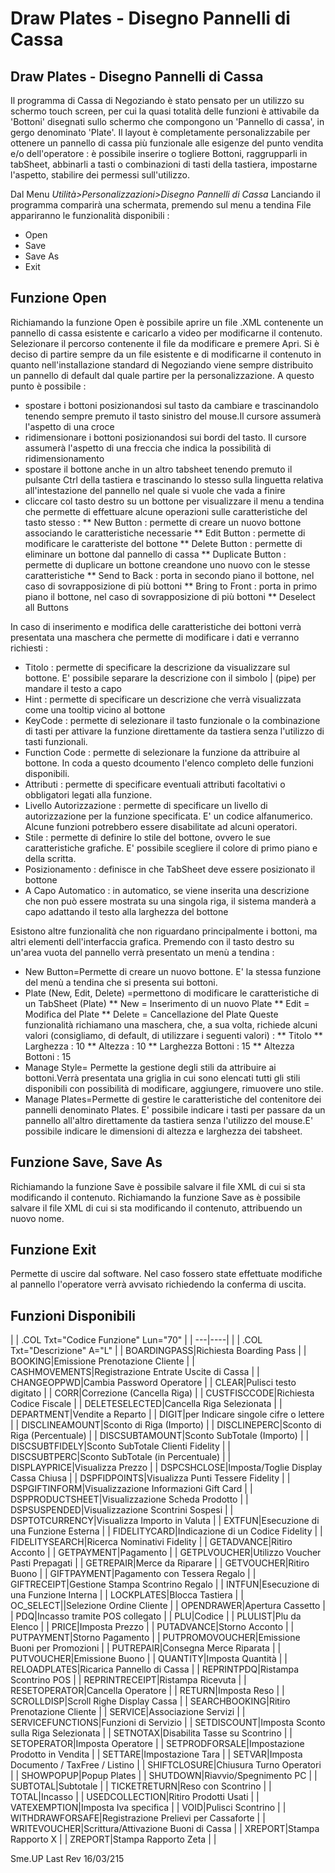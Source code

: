 # Draw Plates - Disegno Pannelli di Cassa

## Draw Plates - Disegno Pannelli di Cassa

Il programma di Cassa di Negoziando è stato pensato per un utilizzo su schermo touch screen, per cui la quasi totalità delle funzioni è attivabile da 'Bottoni' disegnati sullo schermo che compongono un 'Pannello di cassa', in gergo denominato 'Plate'.
Il layout è completamente personalizzabile per ottenere un pannello di cassa più funzionale alle esigenze del punto vendita e/o dell'operatore :  è possibile inserire o togliere Bottoni, raggrupparli in tabSheet, abbinarli a tasti o combinazioni di tasti della tastiera, impostarne l'aspetto, stabilire dei permessi sull'utilizzo.

Dal Menu _Utilità>Personalizzazioni>Disegno Pannelli di Cassa_
Lanciando il programma comparirà una schermata, premendo sul menu a tendina File appariranno le funzionalità disponibili : 

 * Open
 * Save
 * Save As
 * Exit

## Funzione Open

Richiamando la funzione Open è possibile aprire un file .XML contenente un pannello di cassa esistente e caricarlo a video per modificarne il contenuto. Selezionare il percorso contenente il file da modificare e premere Apri.
Si è deciso di partire sempre da un file esistente e di modificarne il contenuto in quanto nell'installazione standard di Negoziando viene sempre distribuito un pannello di default dal quale partire per la personalizzazione.
A questo punto è possibile : 

 * spostare i bottoni posizionandosi sul tasto da cambiare e trascinandolo tenendo sempre premuto il tasto sinistro del mouse.Il cursore assumerà l'aspetto di una croce
 * ridimensionare  i bottoni posizionandosi sui bordi del tasto. Il cursore assumerà l'aspetto di una freccia che indica la possibilità di ridimensionamento
 * spostare il bottone anche in un altro tabsheet tenendo premuto il pulsante Ctrl della tastiera e trascinando lo stesso sulla linguetta relativa all'intestazione del pannello nel quale si vuole che vada a finire
 * cliccare col tasto destro su un bottone per visualizzare il menu a tendina che permette di effettuare alcune operazioni sulle caratteristiche del tasto stesso : 
 ** New Button :  permette di creare un nuovo bottone associando le caratteristiche necessarie
 ** Edit Button :  permette di modificare le caratteriste del bottone
 ** Delete Button :  permette di eliminare un bottone dal pannello di cassa
 ** Duplicate Button :  permette di duplicare un bottone creandone uno nuovo con le stesse caratteristiche
 ** Send to Back :  porta in secondo piano il bottone, nel caso di sovrapposizione di più bottoni
 ** Bring to Front :  porta in primo piano il bottone, nel caso di sovrapposizione di più bottoni
 ** Deselect all Buttons

In caso di inserimento e modifica delle caratteristiche dei bottoni verrà presentata una maschera che permette di modificare i dati e verranno richiesti : 

 * Titolo :  permette di specificare la descrizione da visualizzare sul bottone. E' possibile separare la descrizione con il simbolo | (pipe) per mandare il testo a capo
 * Hint :  permette di specificare un descrizione che verrà visualizzata come una tooltip vicino al bottone
 * KeyCode :  permette di selezionare il tasto funzionale o la combinazione di tasti per attivare la funzione direttamente da tastiera senza l'utilizzo di tasti funzionali.
 * Function Code :  permette di selezionare la funzione da attribuire al bottone. In coda a questo dcoumento l'elenco completo delle funzioni disponibili.
 * Attributi : permette di specificare eventuali attributi facoltativi o obbligatori legati alla funzione.
 * Livello Autorizzazione :  permette di specificare un livello di autorizzazione per la funzione specificata. E' un codice alfanumerico. Alcune funzioni potrebbero essere disabilitate ad alcuni operatori.
 * Stile :  permette di definire lo stile del bottone, ovvero le sue caratteristiche grafiche. E' possibile scegliere il colore di primo piano e della scritta.
 * Posizionamento :  definisce in che TabSheet deve essere posizionato il bottone
 * A Capo Automatico : in automatico, se viene inserita una descrizione che non può essere mostrata su una singola riga, il sistema manderà a capo  adattando il testo alla larghezza del bottone

Esistono altre funzionalità che non riguardano principalmente i bottoni, ma altri elementi dell'interfaccia grafica. Premendo con il tasto destro su un'area vuota del pannello verrà presentato
un menù a tendina : 

 * New Button=Permette di creare un nuovo bottone. E' la stessa funzione del menù a tendina che si presenta sui bottoni.
 * Plate (New, Edit, Delete) =permettono di modificare le caratteristiche di un TabSheet (Plate)
 ** New = Inserimento di un nuovo Plate
 ** Edit = Modifica del Plate
 ** Delete = Cancellazione del Plate
Queste funzionalità richiamano una maschera, che, a sua volta, richiede alcuni valori (consigliamo, di default, di utilizzare i seguenti valori) : 
 ** Titolo
 ** Larghezza : 10
 ** Altezza : 10
 ** Larghezza Bottoni : 15
 ** Altezza Bottoni : 15
 * Manage Style= Permette la gestione degli stili da attribuire ai bottoni.Verrà presentata una griglia in cui sono elencati tutti gli stili disponibili con possibilità di modificare, aggiungere, rimuovere uno stile.
 * Manage Plates=Permette di gestire le caratteristiche del contenitore dei pannelli denominato Plates. E' possibile indicare i tasti per passare da un pannello all'altro direttamente da tastiera senza l'utilizzo del mouse.E' possibile indicare le dimensioni di altezza e larghezza dei tabsheet.

## Funzione Save, Save As

Richiamando la funzione Save è possibile salvare il file XML di cui si sta modificando il contenuto. Richiamando la funzione Save as è possibile salvare il file XML di cui si sta modificando il contenuto, attribuendo un nuovo nome.

## Funzione Exit

Permette di uscire dal software. Nel caso fossero state effettuate modifiche al pannello l'operatore verrà avvisato richiedendo la conferma di uscita.


## Funzioni Disponibili


| 
| .COL Txt="Codice Funzione" Lun="70" |
| ---|----|
| 
| .COL Txt="Descrizione"  A="L" |
| BOARDINGPASS|Richiesta Boarding Pass |
| BOOKING|Emissione Prenotazione Cliente |
| CASHMOVEMENTS|Registrazione Entrate Uscite di Cassa |
| CHANGEOPPWD|Cambia Password Operatore |
| CLEAR|Pulisci testo digitato |
| CORR|Correzione (Cancella Riga) |
| CUSTFISCCODE|Richiesta Codice Fiscale |
| DELETESELECTED|Cancella Riga Selezionata |
| DEPARTMENT|Vendite a Reparto |
| DIGIT|per Indicare singole cifre o lettere |
| DISCLINEAMOUNT|Sconto di Riga (Importo) |
| DISCLINEPERC|Sconto di Riga (Percentuale) |
| DISCSUBTAMOUNT|Sconto SubTotale (Importo) |
| DISCSUBTFIDELY|Sconto SubTotale Clienti Fidelity |
| DISCSUBTPERC|Sconto  SubTotale (in Percentuale) |
| DISPLAYPRICE|Visualizza Prezzo |
| DSPCSHCLOSE|Imposta/Toglie Display Cassa Chiusa |
| DSPFIDPOINTS|Visualizza Punti Tessere Fidelity |
| DSPGIFTINFORM|Visualizzazione Informazioni Gift Card |
| DSPPRODUCTSHEET|Visualizzazione Scheda Prodotto |
| DSPSUSPENDED|Visualizzazione Scontrini Sospesi |
| DSPTOTCURRENCY|Visualizza Importo in Valuta |
| EXTFUN|Esecuzione di una Funzione Esterna |
| FIDELITYCARD|Indicazione di un Codice Fidelity |
| FIDELITYSEARCH|Ricerca Nominativi Fidelity |
| GETADVANCE|Ritiro Acconto |
| GETPAYMENT|Pagamento |
| GETPLVOUCHER|Utilizzo Voucher Pasti Prepagati |
| GETREPAIR|Merce da Riparare |
| GETVOUCHER|Ritiro Buono |
| GIFTPAYMENT|Pagamento con Tessera Regalo |
| GIFTRECEIPT|Gestione Stampa Scontrino Regalo |
| INTFUN|Esecuzione di una Funzione Interna |
| LOCKPLATES|Blocca Tastiera |
| OC_SELECT||Selezione Ordine Cliente |
| OPENDRAWER|Apertura Cassetto |
| PDQ|Incasso tramite POS collegato |
| PLU|Codice |
| PLULIST|Plu da Elenco |
| PRICE|Imposta Prezzo |
| PUTADVANCE|Storno Acconto |
| PUTPAYMENT|Storno Pagamento |
| PUTPROMOVOUCHER|Emissione Buoni per Promozioni |
| PUTREPAIR|Consegna Merce Riparata |
| PUTVOUCHER|Emissione Buono |
| QUANTITY|Imposta Quantità |
| RELOADPLATES|Ricarica Pannello di Cassa |
| REPRINTPDQ|Ristampa Scontrino POS |
| REPRINTRECEIPT|Ristampa Ricevuta |
| RESETOPERATOR|Cancella Operatore |
| RETURN|Imposta Reso |
| SCROLLDISP|Scroll Righe Display Cassa |
| SEARCHBOOKING|Ritiro Prenotazione Cliente |
| SERVICE|Associazione Servizi |
| SERVICEFUNCTIONS|Funzioni di Servizio |
| SETDISCOUNT|Imposta Sconto sulla Riga Selezionata |
| SETNOTAX|Disabilita Tasse su Scontrino |
| SETOPERATOR|Imposta Operatore |
| SETPRODFORSALE|Impostazione Prodotto in Vendita |
| SETTARE|Impostazione Tara |
| SETVAR|Imposta Documento / TaxFree / Listino |
| SHIFTCLOSURE|Chiusura Turno Operatori |
| SHOWPOPUP|Popup Plates |
| SHUTDOWN|Riavvio/Spegnimento PC |
| SUBTOTAL|Subtotale |
| TICKETRETURN|Reso con Scontrino |
| TOTAL|Incasso |
| USEDCOLLECTION|Ritiro Prodotti Usati |
| VATEXEMPTION|Imposta Iva specifica |
| VOID|Pulisci Scontrino |
| WITHDRAWFORSAFE|Registrazione Prelievi per Cassaforte |
| WRITEVOUCHER|Scrittura/Attivazione Buoni di Cassa |
| XREPORT|Stampa Rapporto X |
| ZREPORT|Stampa Rapporto Zeta |
| 


Sme.UP
Last Rev 16/03/215
